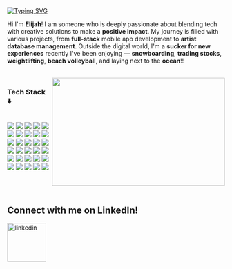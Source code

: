 <body>
  
<div style="position: relative">
  
<div id="welcome-message" align="left">
  <a href="https://git.io/typing-svg"><img src="https://readme-typing-svg.herokuapp.com?font=Fira+Code&size=24&pause=1000&color=7aa37a&random=false&width=435&lines=Hi%2C+I'm+Elijah+Senior!;Welcome+to+my+Bat+Cave+🦇" alt="Typing SVG" /></a>
</div>


Hi  I'm **Elijah**! I am someone who is deeply passionate about blending tech with creative solutions to make a **positive impact**. My journey is filled with various projects, from **full-stack** mobile app development to **artist database management**.
Outside the digital world, I'm a **sucker for new experiences** recently I've been enjoying — **snowboarding**, **trading stocks**, **weightlifting**,  **beach volleyball**, and laying next to the  **ocean**!!

<br>

<img src="https://github.com/NotLijee/NotLijeeImages/blob/main/IMG_1120.JPG" width=400 height=250 align="right"/>
<p align="left">
      <h3> Tech Stack ⬇️ </h3> </br>
      <img src="https://img.shields.io/badge/Python-3776AB?logo=python&logoColor=fff" /> 
      <img src="https://img.shields.io/badge/JavaScript-F7DF1E?logo=javascript&logoColor=000" /> 
      <img src="https://img.shields.io/badge/HTML-%23E34F26.svg?logo=html5&logoColor=white" />
      <img src="https://img.shields.io/badge/GitHub%20Pages-121013?logo=github&logoColor=white">
      <img src="https://img.shields.io/badge/TypeScript-3178C6?logo=typescript&logoColor=fff">
      <img src="https://img.shields.io/badge/Java-%23ED8B00.svg?logo=openjdk&logoColor=white">
      <img src="https://img.shields.io/badge/Vercel-%23000000.svg?logo=vercel&logoColor=white" /> 
      <img src="https://img.shields.io/badge/NumPy-4DABCF?logo=numpy&logoColor=fff" /> 
      <img src="https://img.shields.io/badge/Pandas-150458?logo=pandas&logoColor=fff" />
      <img src="https://img.shields.io/badge/Postgres-%23316192.svg?logo=postgresql&logoColor=white" />
      <img src="https://img.shields.io/badge/AWS-%23FF9900.svg?logo=amazon-web-services&logoColor=white">
      <img src="https://img.shields.io/badge/shadcn%2Fui-000?logo=shadcnui&logoColor=fff">
      <img src="https://img.shields.io/badge/Tailwind%20CSS-%2338B2AC.svg?logo=tailwind-css&logoColor=whitee">
      <img src="https://img.shields.io/badge/Three.js-000?logo=threedotjs&logoColor=fff">
      <img src="https://img.shields.io/badge/GitHub-%23121011.svg?logo=github&logoColor=white"> 
      <img src= "https://img.shields.io/badge/Supabase-3FCF8E?logo=supabase&logoColor=fff">
      <img src= "https://img.shields.io/badge/Babel-F9DC3E?logo=babel&logoColor=000">
      <img src= "https://img.shields.io/badge/Bootstrap-7952B3?logo=bootstrap&logoColor=fff">
      <img src= "https://img.shields.io/badge/Django-%23092E20.svg?logo=django&logoColor=white">
      <img src= "https://img.shields.io/badge/Expo-000020?logo=expo&logoColor=fff">
      <img src= "https://img.shields.io/badge/FastAPI-009485.svg?logo=fastapi&logoColor=white">
      <img src= "https://img.shields.io/badge/Flask-000?logo=flask&logoColor=fff">
      <img src= "https://img.shields.io/badge/Next.js-black?logo=next.js&logoColor=white">
      <img src= "https://img.shields.io/badge/Node.js-6DA55F?logo=node.js&logoColor=white">
      <img src= "https://img.shields.io/badge/React-%2320232a.svg?logo=react&logoColor=%2361DAFB">
      <img src= "https://img.shields.io/badge/React_Native-%2320232a.svg?logo=react&logoColor=%2361DAFB">
      <img src = "https://img.shields.io/badge/Firebase-039BE5?logo=Firebase&logoColor=white">
      <img src = "https://img.shields.io/badge/Vercel-%23000000.svg?logo=vercel&logoColor=white">
      <img src = "https://img.shields.io/badge/R-%23276DC3.svg?logo=r&logoColor=white">
      <img src = "https://img.shields.io/badge/Rust-%23000000.svg?e&logo=rust&logoColor=white">

      
      
</p>




<br>
<br>

## Connect with me on LinkedIn!

[<img target="_blank" src="https://github.com/NotLijee/NotLijeeImages/blob/main/LinkedIn_logo_initials.png" title="linkedin" width="90" height="90">](https://www.linkedin.com/in/elijah-senior-233a3b238/)

</div>
